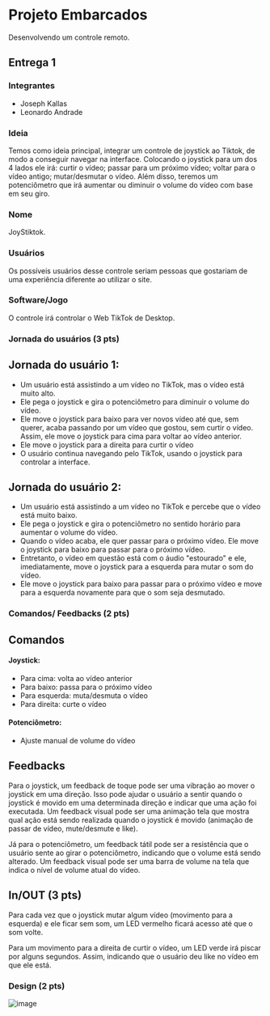 # Projeto Embarcados

Desenvolvendo um controle remoto.

## Entrega 1

### Integrantes

- Joseph Kallas
- Leonardo Andrade

### Ideia

Temos como ideia principal, integrar um controle de joystick ao Tiktok, de modo a conseguir navegar na interface. Colocando o joystick para um dos 4 lados ele irá: curtir o vídeo; passar para um próximo vídeo; voltar para o vídeo antigo; mutar/desmutar o vídeo. Além disso, teremos um potenciômetro que irá aumentar ou diminuir o volume do vídeo com base em seu giro.

### Nome

JoyStiktok.

### Usuários 

Os possíveis usuários desse controle seriam pessoas que gostariam de uma experiência diferente ao utilizar o site.

### Software/Jogo 

O controle irá controlar o Web TikTok de Desktop.

### Jornada do usuários (3 pts)

## Jornada do usuário 1:

* Um usuário está assistindo a um vídeo no TikTok, mas o vídeo está muito alto.
* Ele pega o joystick e gira o potenciômetro para diminuir o volume do vídeo.
* Ele move o joystick para baixo para ver novos vídeo até que, sem querer, acaba passando por um vídeo que gostou, sem curtir o vídeo. Assim, ele move o joystick para cima para voltar ao vídeo anterior.
* Ele move o joystick para a direita para curtir o vídeo
* O usuário continua navegando pelo TikTok, usando o joystick para controlar a interface.

## Jornada do usuário 2:
* Um usuário está assistindo a um vídeo no TikTok e percebe que o vídeo está muito baixo.
* Ele pega o joystick e gira o potenciômetro no sentido horário para aumentar o volume do vídeo.
* Quando o vídeo acaba, ele quer passar para o próximo vídeo. Ele move o joystick para baixo para passar para o próximo vídeo.
* Entretanto, o vídeo em questão está com o áudio "estourado" e ele, imediatamente, move o joystick para a esquerda para mutar o som do vídeo.
* Ele move o joystick para baixo para passar para o próximo vídeo e move para a esquerda novamente para que o som seja desmutado.

### Comandos/ Feedbacks (2 pts)

## Comandos
#### Joystick:
- Para cima: volta ao vídeo anterior
- Para baixo: passa para o próximo vídeo
- Para esquerda: muta/desmuta o vídeo
- Para direita: curte o vídeo

#### Potenciômetro:
- Ajuste manual de volume do vídeo

## Feedbacks

Para o joystick, um feedback de toque pode ser uma vibração ao mover o joystick em uma direção. Isso pode ajudar o usuário a sentir quando o joystick é movido em uma determinada direção e indicar que uma ação foi executada. Um feedback visual pode ser uma animação tela que mostra qual ação está sendo realizada quando o joystick é movido (animação de passar de vídeo, mute/desmute e like).

Já para o potenciômetro, um feedback tátil pode ser a resistência que o usuário sente ao girar o potenciômetro, indicando que o volume está sendo alterado. Um feedback visual pode ser uma barra de volume na tela que indica o nível de volume atual do vídeo.

## In/OUT (3 pts)

Para cada vez que o joystick mutar algum vídeo (movimento para a esquerda) e ele ficar sem som, um LED vermelho ficará acesso até que o som volte.

Para um movimento para a direita de curtir o vídeo, um LED verde irá piscar por alguns segundos. Assim, indicando que o usuário deu like no vídeo em que ele está.

### Design (2 pts)

<!--
Faca um esboco de como seria esse controle (vai ter uma etapa que terão que detalhar melhor isso).
-->

![image](https://user-images.githubusercontent.com/79852830/226080812-e1710b83-4bfc-4d33-988c-df9c6994a957.png)


